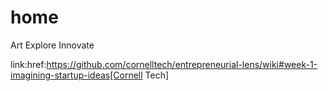 # home

Art 
Explore
Innovate

link:href:https://github.com/cornelltech/entrepreneurial-lens/wiki#week-1-imagining-startup-ideas[Cornell Tech]

